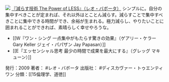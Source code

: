 
[![](https://images-fe.ssl-images-amazon.com/images/I/51%2B1TmW69IL._SL160_.jpg)](http://www.amazon.co.jp/exec/obidos/ASIN/4887597304/choiyaki81-22/ref=nosim)
[『減らす技術 The Power of LESS』（レオ・バボータ）](http://www.amazon.co.jp/exec/obidos/ASIN/4887597304/choiyaki81-22/ref=nosim)
シンプルに。自分の集中すべきことが定まれば、それ以外はとことん減らす。減らすことで集中すべきことに集中できる時間ができ、余裕が生まれる。極力減らし、やりたいことに囲まれることができれば、素晴らしく幸せやろうな。

- [[W『ワン・シング 一点集中がもたらす驚きの効果』（ゲアリー・ケラー Gary Keller ジェイ・パパザン Jay Papasan）]]
- [[E『エッセンシャル思考 最少の時間で成果を最大にする』（グレッグ マキューン）]]

発行：2009
著者： #レオ・バボータ 
出版社： #ディスカヴァー・トゥエンティワン
分類：[[15倫理学、道徳]]